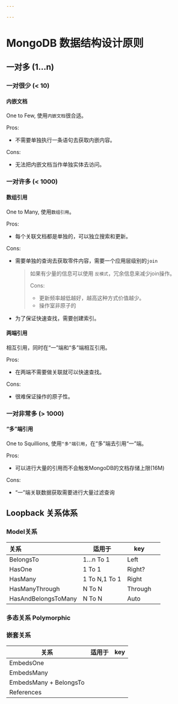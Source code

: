 ```yaml
---

---
```


# MongoDB 数据结构设计原则

## 一对多 (1…n)

### 一对很少 (< 10)

#### 内嵌文档

One to Few, 使用`内嵌文档`很合适。

Pros:

* 不需要单独执行一条语句去获取内嵌内容。

Cons:

* 无法把内嵌文档当作单独实体去访问。

### 一对许多 (< 1000)

#### 数组引用

One to Many, 使用`数组引用`。

Pros:

* 每个关联文档都是单独的，可以独立搜索和更新。

Cons:

* 需要单独的查询去获取零件内容，需要一个应用层级别的`join`

  > 如果有少量的信息可以使用 `反模式`，冗余信息来减少join操作。
  >
  > Cons:
  >
  > * 更新频率越低越好，越高这种方式价值越少。
  > * 操作室非原子的

* 为了保证快速查找，需要创建索引。

#### 两端引用

相互引用，同时在“一”端和“多”端相互引用。

Pros:

* 在两端不需要做关联就可以快速查找。

Cons:

* 很难保证操作的原子性。

### 一对非常多 (> 1000)

#### “多”端引用

One to Squillions, 使用`"多"端引用`，在“多”端去引用“一”端。

Pros:

* 可以进行大量的引用而不会触发MongoDB的文档存储上限(16M)

Cons:

* “一”端关联数据获取需要进行大量过滤查询

## Loopback 关系体系

### Model关系

| 关系                  | 适用于           | key     |      |
| :------------------ | ------------- | ------- | ---- |
| BelongsTo           | 1…n To 1      | Left    |      |
| HasOne              | 1 To 1        | Right?  |      |
| HasMany             | 1 To N,1 To 1 | Right   |      |
| HasManyThrough      | N To N        | Through |      |
| HasAndBelongsToMany | N To N        | Auto    |      |



### 多态关系 Polymorphic



### 嵌套关系

| 关系                     | 适用于  | key  |
| ---------------------- | ---- | ---- |
| EmbedsOne              |      |      |
| EmbedsMany             |      |      |
| EmbedsMany + BelongsTo |      |      |
| References             |      |      |